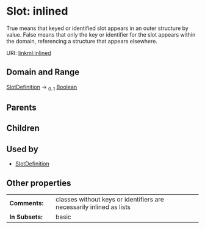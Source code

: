 
# Slot: inlined


True means that keyed or identified slot appears in an outer structure by value.  False means that only the key or identifier for the slot appears within the domain, referencing a structure that appears elsewhere.

URI: [linkml:inlined](https://w3id.org/linkml/inlined)


## Domain and Range

[SlotDefinition](SlotDefinition.md) &#8594;  <sub>0..1</sub> [Boolean](types/Boolean.md)

## Parents


## Children


## Used by

 * [SlotDefinition](SlotDefinition.md)

## Other properties

|  |  |  |
| --- | --- | --- |
| **Comments:** | | classes without keys or identifiers are necessarily inlined as lists |
| **In Subsets:** | | basic |

